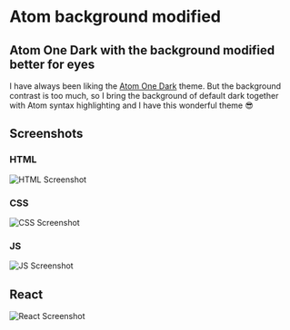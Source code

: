 # Atom background modified

## Atom One Dark with the background modified better for eyes

I have always been liking the [Atom One Dark](https://marketplace.visualstudio.com/items?itemName=akamud.vscode-theme-onedark) theme. But the background contrast is too much, so I bring the background of default dark together with Atom syntax highlighting and I have this wonderful theme 😎

## Screenshots

### HTML

![HTML Screenshot](https://raw.githubusercontent.com/NoobAndPoor/atom-background-modified/master/screenshot-html.png)

### CSS

![CSS Screenshot](https://raw.githubusercontent.com/NoobAndPoor/atom-background-modified/master/screenshot-css.png)

### JS

![JS Screenshot](https://raw.githubusercontent.com/NoobAndPoor/atom-background-modified/master/screenshot-js.png)

## React

![React Screenshot](https://raw.githubusercontent.com/NoobAndPoor/atom-background-modified/master/screenshot-react.png)
